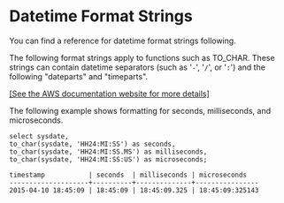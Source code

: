 # Datetime Format Strings<a name="r_FORMAT_strings"></a>

You can find a reference for datetime format strings following\. 

The following format strings apply to functions such as TO\_CHAR\. These strings can contain datetime separators \(such as '`-`', '`/`', or '`:`'\) and the following "dateparts" and "timeparts"\. 

[\[See the AWS documentation website for more details\]](http://docs.aws.amazon.com/redshift/latest/dg/r_FORMAT_strings.html)

The following example shows formatting for seconds, milliseconds, and microseconds\.

```
select sysdate,
to_char(sysdate, 'HH24:MI:SS') as seconds,
to_char(sysdate, 'HH24:MI:SS.MS') as milliseconds,
to_char(sysdate, 'HH24:MI:SS:US') as microseconds;

timestamp           | seconds  | milliseconds | microseconds   
--------------------+----------+--------------+----------------
2015-04-10 18:45:09 | 18:45:09 | 18:45:09.325 | 18:45:09:325143
```
